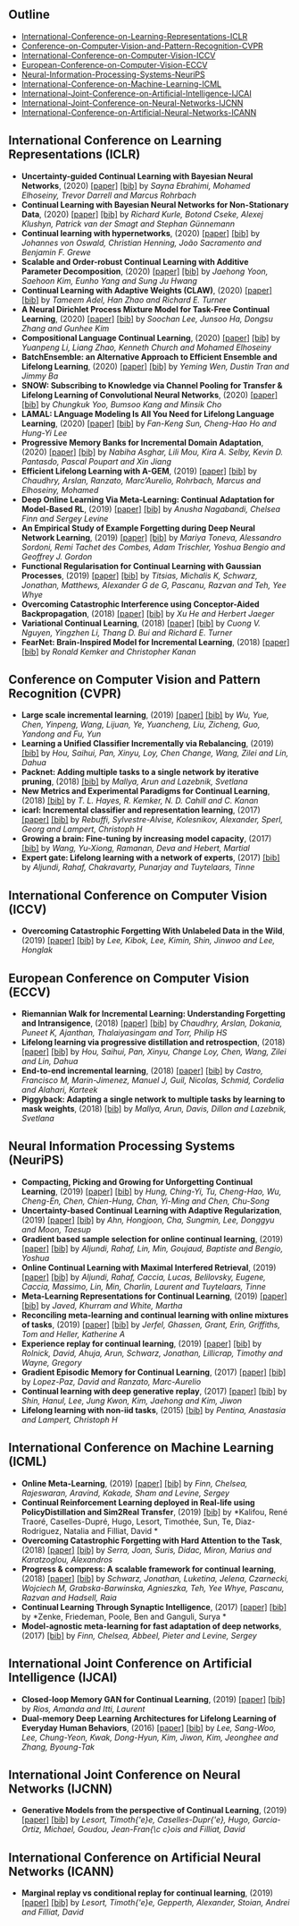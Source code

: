 ## Outline 
- [International-Conference-on-Learning-Representations-ICLR](https://github.com/TLESORT/Automatic_Awesome_Bibliography/blob/master/Mardown_Files/Conferences_Bibliography.md#International-Conference-on-Learning-Representations-ICLR)
- [Conference-on-Computer-Vision-and-Pattern-Recognition-CVPR](https://github.com/TLESORT/Automatic_Awesome_Bibliography/blob/master/Mardown_Files/Conferences_Bibliography.md#Conference-on-Computer-Vision-and-Pattern-Recognition-CVPR)
- [International-Conference-on-Computer-Vision-ICCV](https://github.com/TLESORT/Automatic_Awesome_Bibliography/blob/master/Mardown_Files/Conferences_Bibliography.md#International-Conference-on-Computer-Vision-ICCV)
- [European-Conference-on-Computer-Vision-ECCV](https://github.com/TLESORT/Automatic_Awesome_Bibliography/blob/master/Mardown_Files/Conferences_Bibliography.md#European-Conference-on-Computer-Vision-ECCV)
- [Neural-Information-Processing-Systems-NeuriPS](https://github.com/TLESORT/Automatic_Awesome_Bibliography/blob/master/Mardown_Files/Conferences_Bibliography.md#Neural-Information-Processing-Systems-NeuriPS)
- [International-Conference-on-Machine-Learning-ICML](https://github.com/TLESORT/Automatic_Awesome_Bibliography/blob/master/Mardown_Files/Conferences_Bibliography.md#International-Conference-on-Machine-Learning-ICML)
- [International-Joint-Conference-on-Artificial-Intelligence-IJCAI](https://github.com/TLESORT/Automatic_Awesome_Bibliography/blob/master/Mardown_Files/Conferences_Bibliography.md#International-Joint-Conference-on-Artificial-Intelligence-IJCAI)
- [International-Joint-Conference-on-Neural-Networks-IJCNN](https://github.com/TLESORT/Automatic_Awesome_Bibliography/blob/master/Mardown_Files/Conferences_Bibliography.md#International-Joint-Conference-on-Neural-Networks-IJCNN)
- [International-Conference-on-Artificial-Neural-Networks-ICANN](https://github.com/TLESORT/Automatic_Awesome_Bibliography/blob/master/Mardown_Files/Conferences_Bibliography.md#International-Conference-on-Artificial-Neural-Networks-ICANN)

## International Conference on Learning Representations (ICLR)
- **Uncertainty-guided Continual Learning with Bayesian Neural Networks**, (2020) [[paper]](https://openreview.net/forum?id=HklUCCVKDB)  [[bib]](../bibtex.bib#L137-L143)  by *Sayna Ebrahimi, Mohamed Elhoseiny, Trevor Darrell and Marcus Rohrbach*
- **Continual Learning with Bayesian Neural Networks for Non-Stationary Data**, (2020) [[paper]](https://openreview.net/forum?id=SJlsFpVtDB)  [[bib]](../bibtex.bib#L461-L468)  by *Richard Kurle, Botond Cseke, Alexej Klushyn, Patrick van der Smagt and Stephan Günnemann*
- **Continual learning with hypernetworks**, (2020) [[paper]](https://openreview.net/forum?id=SJgwNerKvB)  [[bib]](../bibtex.bib#L571-L578)  by *Johannes von Oswald, Christian Henning, João Sacramento and Benjamin F. Grewe*
- **Scalable and Order-robust Continual Learning with Additive Parameter Decomposition**, (2020) [[paper]](https://openreview.net/forum?id=r1gdj2EKPB)  [[bib]](../bibtex.bib#L1046-L1052)  by *Jaehong Yoon, Saehoon Kim, Eunho Yang and Sung Ju Hwang*
- **Continual Learning with Adaptive Weights (CLAW)**, (2020) [[paper]](https://openreview.net/forum?id=Hklso24Kwr)  [[bib]](../bibtex.bib#L1055-L1061)  by *Tameem Adel, Han Zhao and Richard E. Turner*
- **A Neural Dirichlet Process Mixture Model for Task-Free Continual Learning**, (2020) [[paper]](https://openreview.net/forum?id=SJxSOJStPr)  [[bib]](../bibtex.bib#L1065-L1071)  by *Soochan Lee, Junsoo Ha, Dongsu Zhang and Gunhee Kim*
- **Compositional Language Continual Learning**, (2020) [[paper]](https://openreview.net/forum?id=rklnDgHtDS)  [[bib]](../bibtex.bib#L1075-L1081)  by *Yuanpeng Li, Liang Zhao, Kenneth Church and Mohamed Elhoseiny*
- **BatchEnsemble: an Alternative Approach to Efficient Ensemble and Lifelong Learning**, (2020) [[paper]](https://openreview.net/forum?id=Sklf1yrYDr)  [[bib]](../bibtex.bib#L1084-L1090)  by *Yeming Wen, Dustin Tran and Jimmy Ba*
- **SNOW: Subscribing to Knowledge via Channel Pooling for Transfer & Lifelong Learning of Convolutional Neural Networks**, (2020) [[paper]](https://openreview.net/forum?id=rJxtgJBKDr)  [[bib]](../bibtex.bib#L1093-L1099)  by *Chungkuk Yoo, Bumsoo Kang and Minsik Cho*
- **LAMAL: LAnguage Modeling Is All You Need for Lifelong Language Learning**, (2020) [[paper]](https://openreview.net/forum?id=Skgxcn4YDS)  [[bib]](../bibtex.bib#L1102-L1109)  by *Fan-Keng Sun, Cheng-Hao Ho and Hung-Yi Lee*
- **Progressive Memory Banks for Incremental Domain Adaptation**, (2020) [[paper]](https://openreview.net/forum?id=BkepbpNFwr)  [[bib]](../bibtex.bib#L1112-L1118)  by *Nabiha Asghar, Lili Mou, Kira A. Selby, Kevin D. Pantasdo, Pascal Poupart and Xin Jiang*
- **Efficient Lifelong Learning with A-GEM**, (2019) [[paper]](https://arxiv.org/abs/1812.00420)  [[bib]](../bibtex.bib#L25-L32)  by *Chaudhry, Arslan, Ranzato, Marc’Aurelio, Rohrbach, Marcus and Elhoseiny, Mohamed*
- **Deep Online Learning Via Meta-Learning: Continual Adaptation for Model-Based RL**, (2019) [[paper]](https://openreview.net/forum?id=HyxAfnA5tm)  [[bib]](../bibtex.bib#L505-L512)  by *Anusha Nagabandi, Chelsea Finn and Sergey Levine*
- **An Empirical Study of Example Forgetting during Deep Neural Network Learning**, (2019) [[paper]](https://openreview.net/forum?id=BJlxm30cKm)  [[bib]](../bibtex.bib#L561-L568)  by *Mariya Toneva, Alessandro Sordoni, Remi Tachet des Combes, Adam Trischler, Yoshua Bengio and Geoffrey J. Gordon*
- **Functional Regularisation for Continual Learning with Gaussian Processes**, (2019) [[paper]](https://arxiv.org/abs/1901.11356)  [[bib]](../bibtex.bib#L917-L924)  by *Titsias, Michalis K, Schwarz, Jonathan, Matthews, Alexander G de G, Pascanu, Razvan and Teh, Yee Whye*
- **Overcoming Catastrophic Interference using Conceptor-Aided Backpropagation**, (2018) [[paper]](https://openreview.net/forum?id=B1al7jg0b)  [[bib]](../bibtex.bib#L215-L222)  by *Xu He and Herbert Jaeger*
- **Variational Continual Learning**, (2018) [[paper]](https://arxiv.org/abs/1710.10628)  [[bib]](../bibtex.bib#L285-L292)  by *Cuong V. Nguyen, Yingzhen Li, Thang D. Bui and Richard E. Turner*
- **FearNet: Brain-Inspired Model for Incremental Learning**, (2018) [[paper]](https://openreview.net/forum?id=SJ1Xmf-Rb)  [[bib]](../bibtex.bib#L730-L737)  by *Ronald Kemker and Christopher Kanan*

## Conference on Computer Vision and Pattern Recognition (CVPR)
- **Large scale incremental learning**, (2019) [[paper]](https://arxiv.org/abs/1905.13260)  [[bib]](../bibtex.bib#L630-L638)  by *Wu, Yue, Chen, Yinpeng, Wang, Lijuan, Ye, Yuancheng, Liu, Zicheng, Guo, Yandong and Fu, Yun*
- **Learning a Unified Classifier Incrementally via Rebalancing**, (2019) [[bib]](../bibtex.bib#L675-L682)  by *Hou, Saihui, Pan, Xinyu, Loy, Chen Change, Wang, Zilei and Lin, Dahua*
- **Packnet: Adding multiple tasks to a single network by iterative pruning**, (2018) [[bib]](../bibtex.bib#L684-L691)  by *Mallya, Arun and Lazebnik, Svetlana*
- **New Metrics and Experimental Paradigms for Continual Learning**, (2018) [[bib]](../bibtex.bib#L861-L872)  by *T. L. Hayes, R. Kemker, N. D. Cahill and C. Kanan*
- **icarl: Incremental classifier and representation learning**, (2017) [[paper]](https://arxiv.org/abs/1611.07725)  [[bib]](../bibtex.bib#L663-L671)  by *Rebuffi, Sylvestre-Alvise, Kolesnikov, Alexander, Sperl, Georg and Lampert, Christoph H*
- **Growing a brain: Fine-tuning by increasing model capacity**, (2017) [[bib]](../bibtex.bib#L702-L709)  by *Wang, Yu-Xiong, Ramanan, Deva and Hebert, Martial*
- **Expert gate: Lifelong learning with a network of experts**, (2017) [[bib]](../bibtex.bib#L766-L773)  by *Aljundi, Rahaf, Chakravarty, Punarjay and Tuytelaars, Tinne*

## International Conference on Computer Vision (ICCV)
- **Overcoming Catastrophic Forgetting With Unlabeled Data in the Wild**, (2019) [[paper]](https://arxiv.org/abs/1903.12648)  [[bib]](../bibtex.bib#L619-L627)  by *Lee, Kibok, Lee, Kimin, Shin, Jinwoo and Lee, Honglak*

## European Conference on Computer Vision (ECCV)
- **Riemannian Walk for Incremental Learning: Understanding Forgetting and Intransigence**, (2018) [[paper]](https://arxiv.org/abs/1801.10112)  [[bib]](../bibtex.bib#L254-L261)  by *Chaudhry, Arslan, Dokania, Puneet K, Ajanthan, Thalaiyasingam and Torr, Philip HS*
- **Lifelong learning via progressive distillation and retrospection**, (2018) [[paper]](https://arxiv.org/abs/1905.13260)  [[bib]](../bibtex.bib#L641-L649)  by *Hou, Saihui, Pan, Xinyu, Change Loy, Chen, Wang, Zilei and Lin, Dahua*
- **End-to-end incremental learning**, (2018) [[paper]](https://arxiv.org/abs/1807.09536)  [[bib]](../bibtex.bib#L652-L660)  by *Castro, Francisco M, Marin-Jimenez, Manuel J, Guil, Nicolas, Schmid, Cordelia and Alahari, Karteek*
- **Piggyback: Adapting a single network to multiple tasks by learning to mask weights**, (2018) [[bib]](../bibtex.bib#L693-L700)  by *Mallya, Arun, Davis, Dillon and Lazebnik, Svetlana*

## Neural Information Processing Systems (NeuriPS)
- **Compacting, Picking and Growing for Unforgetting Continual Learning**, (2019) [[paper]](https://arxiv.org/abs/1910.06562)  [[bib]](../bibtex.bib#L114-L122)  by *Hung, Ching-Yi, Tu, Cheng-Hao, Wu, Cheng-En, Chen, Chien-Hung, Chan, Yi-Ming and Chen, Chu-Song*
- **Uncertainty-based Continual Learning with Adaptive Regularization**, (2019) [[paper]](http://papers.nips.cc/paper/8690-uncertainty-based-continual-learning-with-adaptive-regularization.pdf)  [[bib]](../bibtex.bib#L146-L156)  by *Ahn, Hongjoon, Cha, Sungmin, Lee, Donggyu and Moon, Taesup*
- **Gradient based sample selection for online continual learning**, (2019) [[paper]](http://papers.nips.cc/paper/9354-gradient-based-sample-selection-for-online-continual-learning.pdf)  [[bib]](../bibtex.bib#L386-L396)  by *Aljundi, Rahaf, Lin, Min, Goujaud, Baptiste and Bengio, Yoshua*
- **Online Continual Learning with Maximal Interfered Retrieval**, (2019) [[paper]](http://papers.nips.cc/paper/9357-online-continual-learning-with-maximal-interfered-retrieval.pdf)  [[bib]](../bibtex.bib#L400-L410)  by *Aljundi, Rahaf, Caccia, Lucas, Belilovsky, Eugene, Caccia, Massimo, Lin, Min, Charlin, Laurent and Tuytelaars, Tinne*
- **Meta-Learning Representations for Continual Learning**, (2019) [[paper]](http://papers.nips.cc/paper/8458-meta-learning-representations-for-continual-learning.pdf)  [[bib]](../bibtex.bib#L436-L446)  by *Javed, Khurram and White, Martha*
- **Reconciling meta-learning and continual learning with online mixtures of tasks**, (2019) [[paper]](http://papers.nips.cc/paper/9112-reconciling-meta-learning-and-continual-learning-with-online-mixtures-of-tasks.pdf)  [[bib]](../bibtex.bib#L490-L500)  by *Jerfel, Ghassen, Grant, Erin, Griffiths, Tom and Heller, Katherine A*
- **Experience replay for continual learning**, (2019) [[paper]](https://arxiv.org/abs/1811.11682)  [[bib]](../bibtex.bib#L1022-L1030)  by *Rolnick, David, Ahuja, Arun, Schwarz, Jonathan, Lillicrap, Timothy and Wayne, Gregory*
- **Gradient Episodic Memory for Continual Learning**, (2017) [[paper]](http://papers.nips.cc/paper/7225-gradient-episodic-memory-for-continual-learning.pdf)  [[bib]](../bibtex.bib#L47-L57)  by *Lopez-Paz, David and Ranzato, Marc-Aurelio*
- **Continual learning with deep generative replay**, (2017) [[paper]](https://arxiv.org/abs/1705.08690)  [[bib]](../bibtex.bib#L61-L69)  by *Shin, Hanul, Lee, Jung Kwon, Kim, Jaehong and Kim, Jiwon*
- **Lifelong learning with non-iid tasks**, (2015) [[bib]](../bibtex.bib#L225-L232)  by *Pentina, Anastasia and Lampert, Christoph H*

## International Conference on Machine Learning (ICML)
- **Online Meta-Learning**, (2019) [[paper]](http://proceedings.mlr.press/v97/finn19a.html)  [[bib]](../bibtex.bib#L471-L486)  by *Finn, Chelsea, Rajeswaran, Aravind, Kakade, Sham and Levine, Sergey*
- **Continual Reinforcement Learning deployed in Real-life using PolicyDistillation and Sim2Real Transfer**, (2019) [[bib]](../bibtex.bib#L837-L843)  by *Kalifou, René Traoré, Caselles-Dupré, Hugo, Lesort, Timothée, Sun, Te, Diaz-Rodriguez, Natalia and Filliat, David *
- **Overcoming Catastrophic Forgetting with Hard Attention to the Task**, (2018) [[paper]](http://proceedings.mlr.press/v80/serra18a.html)  [[bib]](../bibtex.bib#L235-L251)  by *Serra, Joan, Suris, Didac, Miron, Marius and Karatzoglou, Alexandros*
- **Progress \& compress: A scalable framework for continual learning**, (2018) [[paper]](https://arxiv.org/abs/1805.06370)  [[bib]](../bibtex.bib#L296-L303)  by *Schwarz, Jonathan, Luketina, Jelena, Czarnecki, Wojciech M, Grabska-Barwinska, Agnieszka, Teh, Yee Whye, Pascanu, Razvan and Hadsell, Raia*
- **Continual Learning Through Synaptic Intelligence**, (2017) [[paper]](http://proceedings.mlr.press/v70/zenke17a.html)  [[bib]](../bibtex.bib#L306-L321)  by *Zenke, Friedeman, Poole, Ben and Ganguli, Surya *
- **Model-agnostic meta-learning for fast adaptation of deep networks**, (2017) [[bib]](../bibtex.bib#L713-L721)  by *Finn, Chelsea, Abbeel, Pieter and Levine, Sergey*

## International Joint Conference on Artificial Intelligence (IJCAI)
- **Closed-loop Memory GAN for Continual Learning**, (2019) [[paper]](http://dl.acm.org/citation.cfm?id=3367471.3367504)  [[bib]](../bibtex.bib#L845-L859)  by *Rios, Amanda and Itti, Laurent*
- **Dual-memory Deep Learning Architectures for Lifelong Learning of Everyday Human Behaviors**, (2016) [[paper]](http://dl.acm.org/citation.cfm?id=3060832.3060854)  [[bib]](../bibtex.bib#L800-L814)  by *Lee, Sang-Woo, Lee, Chung-Yeon, Kwak, Dong-Hyun, Kim, Jiwon, Kim, Jeonghee and Zhang, Byoung-Tak*

## International Joint Conference on Neural Networks (IJCNN)
- **Generative Models from the perspective of Continual Learning**, (2019) [[paper]](https://hal.archives-ouvertes.fr/hal-01951954)  [[bib]](../bibtex.bib#L527-L539)  by *Lesort, Timoth{\'e}e, Caselles-Dupr{\'e}, Hugo, Garcia-Ortiz, Michael, Goudou, Jean-Fran{\c c}ois and Filliat, David*

## International Conference on Artificial Neural Networks (ICANN)
- **Marginal replay vs conditional replay for continual learning**, (2019) [[paper]](https://arxiv.org/abs/1810.12069)  [[bib]](../bibtex.bib#L967-L976)  by *Lesort, Timoth{\'e}e, Gepperth, Alexander, Stoian, Andrei and Filliat, David*
